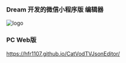 ### Dream 开发的微信小程序版 编辑器

![logo](static/gh_16e4613251a6_258.jpg)

### PC Web版

https://hfr1107.github.io/CatVodTVJsonEditor/
